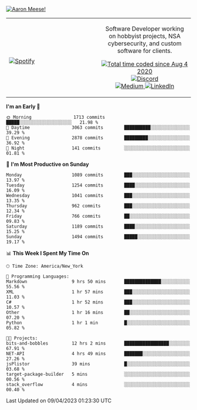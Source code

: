 [![Aaron Meese!](https://user-images.githubusercontent.com/17814535/88975338-a2aabf00-d27f-11ea-963f-8a19608716b4.png)](https://github.com/ajmeese7/readme-ascii "README ASCII")

<!-- Modified from project here: https://github.com/novatorem/novatorem -->
<table width="100%">
  <tr>
  <td width="50%">

&nbsp; <br> [![Spotify](https://ajmeese7.vercel.app/api/spotify)](https://open.spotify.com/user/ajmeese)

  </td>
  <td width="50%">
    <p align="center">
    Software Developer working on hobbyist projects, NSA cybersecurity, and custom software for clients.
    </p>
    <p align="center">
      <a href="https://wakatime.com/@f726891d-3b02-46cd-9b60-e8c59f9e2b14">
        <img src="https://wakatime.com/badge/user/f726891d-3b02-46cd-9b60-e8c59f9e2b14.svg" alt="Total time coded since Aug 4 2020" title="WakaTime" />
      </a>
      <a href="http://link.aaronmeese.com/discord">
        <img src="https://img.shields.io/badge/discord-ajmeese7%234835-369?style=flat-square&logo=discord&logoColor=white&color=purple" alt="Discord" title="Discord">
      </a>
      <br />
      <a href="https://link.aaronmeese.com/medium">
        <img src="https://img.shields.io/badge/medium-ajmeese7-1DB954?style=flat-square&logo=medium&logoColor=white" alt="Medium" title="Medium">
      </a>
      <a href="https://link.aaronmeese.com/linkedin">
        <img src="https://img.shields.io/badge/linkedIn-aaronmeese-1DB954?style=flat-square&logo=linkedin&logoColor=white&color=blue" alt="LinkedIn" title="LinkedIn">
      </a>
    </p>
  </td>

</table>

[//]: <> (The `&nbsp;` is to have Aphelion take up more space)

<!--START_SECTION:waka-->
**I'm an Early 🐤** 

```text
🌞 Morning                1713 commits        █████░░░░░░░░░░░░░░░░░░░░   21.98 % 
🌆 Daytime                3063 commits        ██████████░░░░░░░░░░░░░░░   39.29 % 
🌃 Evening                2878 commits        █████████░░░░░░░░░░░░░░░░   36.92 % 
🌙 Night                  141 commits         ░░░░░░░░░░░░░░░░░░░░░░░░░   01.81 % 
```
📅 **I'm Most Productive on Sunday** 

```text
Monday                   1089 commits        ███░░░░░░░░░░░░░░░░░░░░░░   13.97 % 
Tuesday                  1254 commits        ████░░░░░░░░░░░░░░░░░░░░░   16.09 % 
Wednesday                1041 commits        ███░░░░░░░░░░░░░░░░░░░░░░   13.35 % 
Thursday                 962 commits         ███░░░░░░░░░░░░░░░░░░░░░░   12.34 % 
Friday                   766 commits         ██░░░░░░░░░░░░░░░░░░░░░░░   09.83 % 
Saturday                 1189 commits        ████░░░░░░░░░░░░░░░░░░░░░   15.25 % 
Sunday                   1494 commits        █████░░░░░░░░░░░░░░░░░░░░   19.17 % 
```


📊 **This Week I Spent My Time On** 

```text
🕑︎ Time Zone: America/New_York

💬 Programming Languages: 
Markdown                 9 hrs 50 mins       ██████████████░░░░░░░░░░░   55.56 % 
XML                      1 hr 57 mins        ███░░░░░░░░░░░░░░░░░░░░░░   11.03 % 
C#                       1 hr 52 mins        ███░░░░░░░░░░░░░░░░░░░░░░   10.57 % 
Other                    1 hr 16 mins        ██░░░░░░░░░░░░░░░░░░░░░░░   07.20 % 
Python                   1 hr 1 min          █░░░░░░░░░░░░░░░░░░░░░░░░   05.82 % 

🐱‍💻 Projects: 
bits-and-bobbles         12 hrs 2 mins       █████████████████░░░░░░░░   67.91 % 
NET-API                  4 hrs 49 mins       ███████░░░░░░░░░░░░░░░░░░   27.26 % 
jsPlistor                39 mins             █░░░░░░░░░░░░░░░░░░░░░░░░   03.68 % 
target-package-builder   5 mins              ░░░░░░░░░░░░░░░░░░░░░░░░░   00.56 % 
stack_overflow           4 mins              ░░░░░░░░░░░░░░░░░░░░░░░░░   00.40 % 
```


 Last Updated on 09/04/2023 01:23:30 UTC
<!--END_SECTION:waka-->
